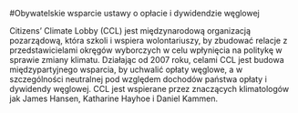 #Obywatelskie wsparcie ustawy o opłacie i dywidendzie węglowej

Citizens’ Climate Lobby (CCL) jest międzynarodową organizacją pozarządową, która szkoli i wspiera wolontariuszy, by zbudować relacje z przedstawicielami okręgów wyborczych w celu wpłynięcia na politykę w sprawie zmiany klimatu. Działając od 2007 roku, celami CCL jest budowa międzypartyjnego wsparcia, by uchwalić opłaty węglowe, a w szczególności neutralnej pod względem dochodów państwa opłaty i dywidendy węglowej. CCL jest wspierane przez znaczących klimatologów jak James Hansen, Katharine Hayhoe i Daniel Kammen.
